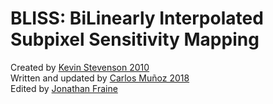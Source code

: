 # BLISS: BiLinearly Interpolated Subpixel Sensitivity Mapping

Created by [Kevin Stevenson 2010](https://github.com/kevin218/)  
Written and updated by [Carlos Muñoz 2018](https://github.com/munozcar)  
Edited by [Jonathan Fraine](https://github.com/exowanderer)  
